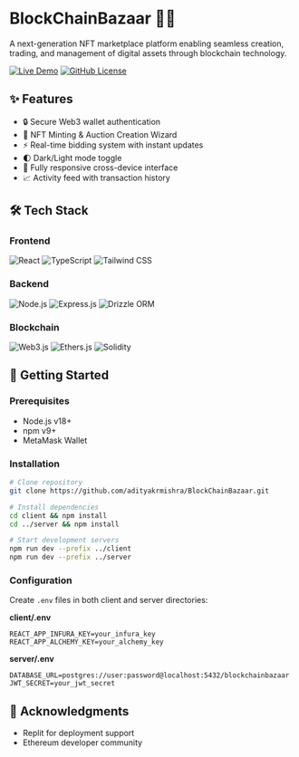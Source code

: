 # BlockChainBazaar 🛒🌐



A next-generation NFT marketplace platform enabling seamless creation, trading, and management of digital assets through blockchain technology.

[![Live Demo](https://img.shields.io/badge/Live_Demo-Available-green?style=for-the-badge&logo=replit)](https://d806cffc-9a2c-44ab-b2fb-c7c79268a880-00-c8y7j07uhpkk.kirk.replit.dev/)
[![GitHub License](https://img.shields.io/github/license/yourusername/BlockChainBazaar?style=for-the-badge)](https://github.com/yourusername/BlockChainBazaar)

## ✨ Features
- 🔒 Secure Web3 wallet authentication
- 🎨 NFT Minting & Auction Creation Wizard
- ⚡ Real-time bidding system with instant updates
- 🌓 Dark/Light mode toggle
- 📱 Fully responsive cross-device interface
- 📈 Activity feed with transaction history

## 🛠 Tech Stack
### Frontend
![React](https://img.shields.io/badge/React-20232A?style=for-the-badge&logo=react)
![TypeScript](https://img.shields.io/badge/TypeScript-007ACC?style=for-the-badge&logo=typescript)
![Tailwind CSS](https://img.shields.io/badge/Tailwind_CSS-38B2AC?style=for-the-badge&logo=tailwind-css)

### Backend
![Node.js](https://img.shields.io/badge/Node.js-43853D?style=for-the-badge&logo=node.js)
![Express.js](https://img.shields.io/badge/Express.js-404D59?style=for-the-badge)
![Drizzle ORM](https://img.shields.io/badge/Drizzle_ORM-4A154B?style=for-the-badge)

### Blockchain
![Web3.js](https://img.shields.io/badge/Web3.js-F16822?style=for-the-badge&logo=web3.js)
![Ethers.js](https://img.shields.io/badge/Ethers.js-3C3C3D?style=for-the-badge)
![Solidity](https://img.shields.io/badge/Solidity-363636?style=for-the-badge&logo=solidity)

## 🚀 Getting Started

### Prerequisites
- Node.js v18+
- npm v9+
- MetaMask Wallet

### Installation
```bash
# Clone repository
git clone https://github.com/adityakrmishra/BlockChainBazaar.git

# Install dependencies
cd client && npm install
cd ../server && npm install

# Start development servers
npm run dev --prefix ../client
npm run dev --prefix ../server
```

### Configuration
Create `.env` files in both client and server directories:

**client/.env**
```env
REACT_APP_INFURA_KEY=your_infura_key
REACT_APP_ALCHEMY_KEY=your_alchemy_key
```

**server/.env**
```env
DATABASE_URL=postgres://user:password@localhost:5432/blockchainbazaar
JWT_SECRET=your_jwt_secret
```



## 🙏 Acknowledgments
- Replit for deployment support
- Ethereum developer community
